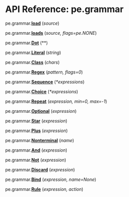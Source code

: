 
# API Reference: pe.grammar

pe.grammar.**<a id="pe-grammar-load" href="#pe-grammar-load">load</a>**
(*source*)

pe.grammar.**<a id="pe-grammar-loads" href="#pe-grammar-loads">loads</a>**
(*source, flags=pe.NONE*)

pe.grammar.**<a id="pe-grammar-Dot" href="#pe-grammar-Dot">Dot</a>**
(**)

pe.grammar.**<a id="pe-grammar-Literal" href="#pe-grammar-Literal">Literal</a>**
(*string*)

pe.grammar.**<a id="pe-grammar-Class" href="#pe-grammar-Class">Class</a>**
(*chars*)

pe.grammar.**<a id="pe-grammar-Regex" href="#pe-grammar-Regex">Regex</a>**
(*pattern, flags=0*)

pe.grammar.**<a id="pe-grammar-Sequence" href="#pe-grammar-Sequence">Sequence</a>**
(*\*expressions*)

pe.grammar.**<a id="pe-grammar-Choice" href="#pe-grammar-Choice">Choice</a>**
(*\*expressions*)

pe.grammar.**<a id="pe-grammar-Repeat" href="#pe-grammar-Repeat">Repeat</a>**
(*expression, min=0, max=-1*)

pe.grammar.**<a id="pe-grammar-Optional" href="#pe-grammar-Optional">Optional</a>**
(*expression*)

pe.grammar.**<a id="pe-grammar-Star" href="#pe-grammar-Star">Star</a>**
(*expression*)

pe.grammar.**<a id="pe-grammar-Plus" href="#pe-grammar-Plus">Plus</a>**
(*expression*)

pe.grammar.**<a id="pe-grammar-Nonterminal" href="#pe-grammar-Nonterminal">Nonterminal</a>**
(*name*)

pe.grammar.**<a id="pe-grammar-And" href="#pe-grammar-And">And</a>**
(*expression*)

pe.grammar.**<a id="pe-grammar-Not" href="#pe-grammar-Not">Not</a>**
(*expression*)

pe.grammar.**<a id="pe-grammar-Discard" href="#pe-grammar-Discard">Discard</a>**
(*expression*)

pe.grammar.**<a id="pe-grammar-Bind" href="#pe-grammar-Bind">Bind</a>**
(*expression, name=None*)

pe.grammar.**<a id="pe-grammar-Rule" href="#pe-grammar-Rule">Rule</a>**
(*expression, action*)
